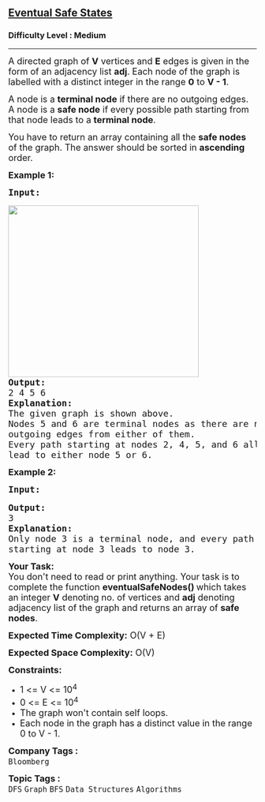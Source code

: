 <h2><a href="https://practice.geeksforgeeks.org/problems/eventual-safe-states/1">Eventual Safe States</a></h2><h3>Difficulty Level : Medium</h3><hr><div class="problems_problem_content__Xm_eO"><p><span style="font-size:18px">A directed graph of <strong>V</strong> vertices and <strong>E</strong> edges is given in the form of an adjacency list <strong>adj</strong>. Each node of the graph is labelled with a distinct integer in the range <strong>0</strong> to <strong>V - 1</strong>.</span></p>

<p><span style="font-size:18px">A node is a <strong>terminal node</strong> if there are no outgoing edges. A node is a <strong>safe node</strong> if every possible path starting from that node leads to a <strong>terminal node</strong>.</span></p>

<p><span style="font-size:18px">You have to return an array containing all the <strong>safe nodes</strong> of the graph. The answer should be sorted in <strong>ascending</strong> order.</span></p>

<p><strong><span style="font-size:18px">Example 1:</span></strong></p>

<pre style="position: relative;"><strong><span style="font-size:18px">Input:</span></strong>

<img alt="" src="https://media.geeksforgeeks.org/img-practice/booker1-1655493978.png" style="height:348px; width:386px">
<span style="font-size:18px"><strong>Output:</strong></span>
<span style="font-size:18px">2 4 5 6</span>
<span style="font-size:18px"><strong>Explanation:</strong></span>
<span style="font-size:18px">The given graph is shown above.</span>
<span style="font-size:18px">Nodes 5 and 6 are terminal nodes as there are no 
outgoing edges from either of them. </span>
<span style="font-size:18px">Every path starting at nodes 2, 4, 5, and 6 all 
lead to either node 5 or 6.</span>
<div class="open_grepper_editor" title="Edit &amp; Save To Grepper"></div></pre>

<p><strong><span style="font-size:18px">Example 2:</span></strong></p>

<pre style="position: relative;"><strong><span style="font-size:18px">Input:</span></strong>

<strong><span style="font-size:18px"><img alt="" src="https://media.geeksforgeeks.org/img-practice/booker2-1655494315.png"></span></strong>
<strong><span style="font-size:18px">Output:</span></strong>
<span style="font-size:18px">3</span>
<strong><span style="font-size:18px">Explanation:</span></strong>
<span style="font-size:18px">Only node 3 is a terminal node, and every path 
starting at node 3 leads to node 3.</span>
<div class="open_grepper_editor" title="Edit &amp; Save To Grepper"></div></pre>

<p><span style="font-size:18px"><strong>Your Task:</strong><br>
You don't need to read or print anything. Your task is to complete the function&nbsp;<strong>eventualSafeNodes</strong><strong>()&nbsp;</strong>which takes an integer&nbsp;<strong>V</strong> denoting no. of vertices and <strong>adj</strong> denoting adjacency list of the graph and returns an array of <strong>safe nodes</strong>.</span></p>

<p><span style="font-size:18px"><strong>Expected Time Complexity:</strong> O(V + E)</span></p>

<p><span style="font-size:18px"><strong>Expected Space Complexity:</strong> O(V)</span></p>

<p><span style="font-size:18px"><strong>Constraints:</strong></span></p>

<ul>
	<li><span style="font-size:18px">1 &lt;= V &lt;= 10<sup>4</sup></span></li>
	<li><span style="font-size:18px">0 &lt;= E &lt;= 10<sup>4</sup></span></li>
	<li><span style="font-size:18px">The graph won't contain self loops.</span></li>
	<li><span style="font-size:18px">Each node in the graph has a distinct value in the range 0 to V - 1.</span></li>
</ul>
</div><p><span style=font-size:18px><strong>Company Tags : </strong><br><code>Bloomberg</code>&nbsp;<br><p><span style=font-size:18px><strong>Topic Tags : </strong><br><code>DFS</code>&nbsp;<code>Graph</code>&nbsp;<code>BFS</code>&nbsp;<code>Data Structures</code>&nbsp;<code>Algorithms</code>&nbsp;